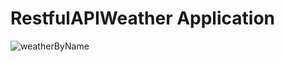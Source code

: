 # RestfulAPIWeather Application
![weatherByName](https://user-images.githubusercontent.com/47526741/145126496-722282d6-8f4f-479c-8a4d-d789b33ca7cf.gif)

